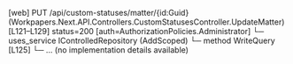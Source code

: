 [web] PUT /api/custom-statuses/matter/{id:Guid}  (Workpapers.Next.API.Controllers.CustomStatusesController.UpdateMatter)  [L121–L129] status=200 [auth=AuthorizationPolicies.Administrator]
  └─ uses_service IControlledRepository<MatterStatus> (AddScoped)
    └─ method WriteQuery [L125]
      └─ ... (no implementation details available)

